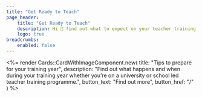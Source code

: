 ```yaml
---
title: "Get Ready to Teach"
page_header:
    title: "Get Ready to Teach"
    description: Hi 👋 find out what to expect on your teacher training and which resources you can use for support.
    logo: true
breadcrumbs:
    enabled: false
---
```


<%= render Cards::CardWithImageComponent.new( 
title: "Tips to prepare for your training year",
description: "Find out what happens and when during your training year whether you’re on a university or school led teacher training programme.",
button_text: "Find out more",
button_href: "/"
) %>
